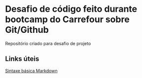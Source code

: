 # Desafio de código feito durante bootcamp do Carrefour sobre Git/Github
Repositório criado para desafio de projeto

## Links úteis
[Sintaxe básica Markdown](https://www.markdownguide.org/basic-syntax/)
